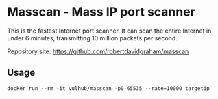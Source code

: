 # Masscan - Mass IP port scanner

This is the fastest Internet port scanner. It can scan the entire Internet in under 6 minutes, transmitting 10 million packets per second.

Repository site: https://github.com/robertdavidgraham/masscan

## Usage

```
docker run --rm -it vulhub/masscan -p0-65535 --rate=10000 targetip
```
